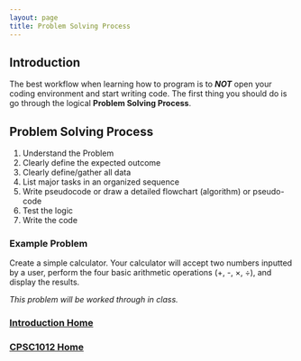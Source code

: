 ```yaml
---
layout: page
title: Problem Solving Process
---
```


## Introduction
The best workflow when learning how to program is to ***NOT*** open your coding environment and start writing code. The first thing you should do is go through the logical **Problem Solving Process**.

## Problem Solving Process
1.	Understand the Problem
2.	Clearly define the expected outcome
3.	Clearly define/gather all data
4.	List major tasks in an organized sequence
5.	Write pseudocode or draw a detailed flowchart (algorithm) or pseudo-code
6.	Test the logic
7.	Write the code

### Example Problem
Create a simple calculator. Your calculator will accept two numbers inputted by a user, perform the four basic arithmetic operations (+, -, ×, ÷), and display the results.

_This problem will be worked through in class._

### [Introduction Home](01-intro-to-programming.md)
### [CPSC1012 Home](../)